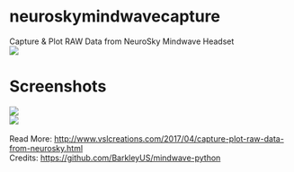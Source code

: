 # neuroskymindwavecapture
Capture &amp; Plot RAW Data from NeuroSky Mindwave Headset<br>
<img src="https://github.com/vsltech/neuroskymindwavecapture/blob/master/cover.jpg">
<br>
# Screenshots
<img src="https://github.com/vsltech/neuroskymindwavecapture/blob/master/Screenshot1.png"><br>
<img src="https://github.com/vsltech/neuroskymindwavecapture/blob/master/Screenshot2.png"><br><br>
Read More: http://www.vslcreations.com/2017/04/capture-plot-raw-data-from-neurosky.html
<br>
Credits: https://github.com/BarkleyUS/mindwave-python
